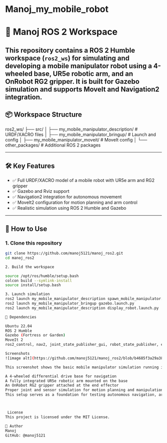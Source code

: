 # Manoj_my_mobile_robot
# 🤖 Manoj ROS 2 Workspace
This repository contains a ROS 2 Humble workspace (`ros2_ws`) for simulating and developing a mobile manipulator robot using a 4-wheeled base, UR5e robotic arm, and an OnRobot RG2 gripper. It is built for Gazebo simulation and supports MoveIt and Navigation2 integration.
---
## 📦 Workspace Structure
ros2_ws/ ├── src/ │ ├── my_mobile_manipulator_description/ # URDF/XACRO files │ ├── my_mobile_manipulator_bringup/ # Launch and config │ ├── my_mobile_manipulator_moveit/ # MoveIt config │ └── other_packages/ # Additional ROS 2 packages

---

## 🛠️ Key Features

- ✅ Full URDF/XACRO model of a mobile robot with UR5e arm and RG2 gripper
- ✅ Gazebo and Rviz support
- ✅ Navigation2 integration for autonomous movement
- ✅ MoveIt2 configuration for motion planning and arm control
- ✅ Realistic simulation using ROS 2 Humble and Gazebo

---

## 🚀 How to Use

### 1. Clone this repository
```bash
git clone https://github.com/manoj5121/manoj_ros2.git
cd manoj_ros2

2. Build the workspace

source /opt/ros/humble/setup.bash
colcon build --symlink-install
source install/setup.bash

3. Launch simulation
ros2 launch my_mobile_manipulator_description spawn_mobile_manipulator.launch.py
ros2 launch my_mobile_manipulator_bringup gazebo.launch.py
ros2 launch my_mobile_manipulator_description display_robot.launch.py

🧱 Dependencies

Ubuntu 22.04
ROS 2 Humble
Gazebo (Fortress or Garden)
MoveIt 2
ros2_control, nav2, joint_state_publisher_gui, robot_state_publisher, etc.

Screenshots
![image alt](https://github.com/manoj5121/manoj_ros2/blob/b4685f3a29a38f68c6ad9a831f2bd18ad569a032/Screenshot%20from%202025-04-29%2019-07-00.png)

This screenshot shows the basic mobile manipulator simulation running in Gazebo with ROS 2 Humble. The robot includes:

A 4-wheeled differential drive base for navigation
A fully integrated UR5e robotic arm mounted on the base
An OnRobot RG2 gripper attached at the end effector
Proper joint and sensor simulation for motion planning and manipulation
This setup serves as a foundation for testing autonomous navigation, arm motion planning via MoveIt 2, and pick-and-place tasks in simulation.



 License
This project is licensed under the MIT License.

👤 Author
Manoj
GitHub: @manoj5121




